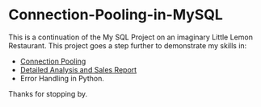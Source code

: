 # Connection-Pooling-in-MySQL

This is a continuation of the My SQL Project on an imaginary Little Lemon Restaurant.
This project goes a step further to demonstrate my skills in:
* [Connection Pooling](Connection%20Pooling%20&%20Stored%20Procedures.ipynb)
* [Detailed Analysis and Sales Report](Little%20Lemon%20Analysis%20&%20Sales%20Report.ipynb)
* Error Handling in Python.

Thanks for stopping by.
